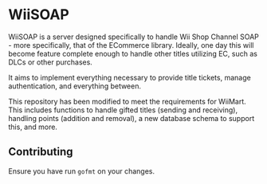 # WiiSOAP
WiiSOAP is a server designed specifically to handle Wii Shop Channel SOAP - more specifically, that of the ECommerce library.
Ideally, one day this will become feature complete enough to handle other titles utilizing EC, such as DLCs or other purchases.

It aims to implement everything necessary to provide title tickets, manage authentication, and everything between.

This repository has been modified to meet the requirements for WiiMart. This includes functions to handle gifted titles (sending and receiving), handling points (addition and removal), a new database schema to support this, and more. 

## Contributing
Ensure you have run `gofmt` on your changes.
